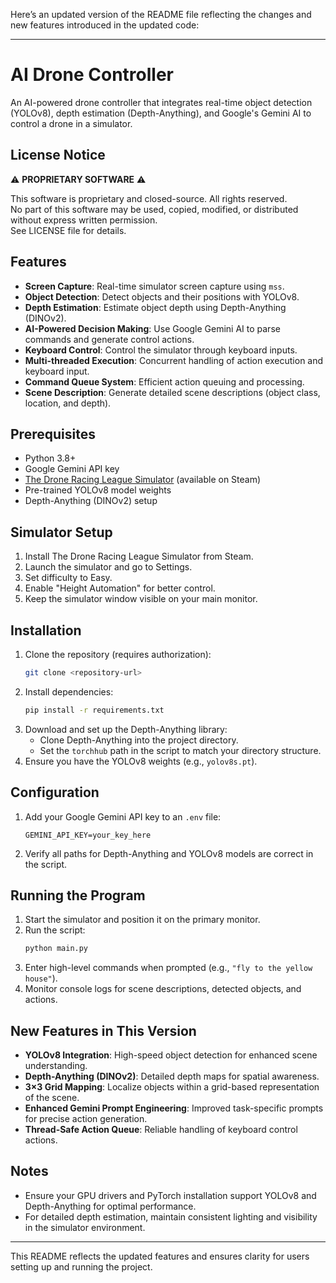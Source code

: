 Here’s an updated version of the README file reflecting the changes and new features introduced in the updated code:

---

# AI Drone Controller

An AI-powered drone controller that integrates real-time object detection (YOLOv8), depth estimation (Depth-Anything), and Google's Gemini AI to control a drone in a simulator.

## License Notice

⚠️ **PROPRIETARY SOFTWARE** ⚠️

This software is proprietary and closed-source. All rights reserved.  
No part of this software may be used, copied, modified, or distributed without express written permission.  
See LICENSE file for details.

## Features

- **Screen Capture**: Real-time simulator screen capture using `mss`.
- **Object Detection**: Detect objects and their positions with YOLOv8.
- **Depth Estimation**: Estimate object depth using Depth-Anything (DINOv2).
- **AI-Powered Decision Making**: Use Google Gemini AI to parse commands and generate control actions.
- **Keyboard Control**: Control the simulator through keyboard inputs.
- **Multi-threaded Execution**: Concurrent handling of action execution and keyboard input.
- **Command Queue System**: Efficient action queuing and processing.
- **Scene Description**: Generate detailed scene descriptions (object class, location, and depth).

## Prerequisites

- Python 3.8+
- Google Gemini API key
- [The Drone Racing League Simulator](https://store.steampowered.com/app/641780/The_Drone_Racing_League_Simulator/) (available on Steam)
- Pre-trained YOLOv8 model weights
- Depth-Anything (DINOv2) setup

## Simulator Setup

1. Install The Drone Racing League Simulator from Steam.
2. Launch the simulator and go to Settings.
3. Set difficulty to Easy.
4. Enable "Height Automation" for better control.
5. Keep the simulator window visible on your main monitor.

## Installation

1. Clone the repository (requires authorization):
   ```bash
   git clone <repository-url>
   ```
2. Install dependencies:
   ```bash
   pip install -r requirements.txt
   ```
3. Download and set up the Depth-Anything library:
   - Clone Depth-Anything into the project directory.
   - Set the `torchhub` path in the script to match your directory structure.
4. Ensure you have the YOLOv8 weights (e.g., `yolov8s.pt`).

## Configuration

1. Add your Google Gemini API key to an `.env` file:
   ```env
   GEMINI_API_KEY=your_key_here
   ```
2. Verify all paths for Depth-Anything and YOLOv8 models are correct in the script.

## Running the Program

1. Start the simulator and position it on the primary monitor.
2. Run the script:
   ```bash
   python main.py
   ```
3. Enter high-level commands when prompted (e.g., `"fly to the yellow house"`).
4. Monitor console logs for scene descriptions, detected objects, and actions.

## New Features in This Version

- **YOLOv8 Integration**: High-speed object detection for enhanced scene understanding.
- **Depth-Anything (DINOv2)**: Detailed depth maps for spatial awareness.
- **3×3 Grid Mapping**: Localize objects within a grid-based representation of the scene.
- **Enhanced Gemini Prompt Engineering**: Improved task-specific prompts for precise action generation.
- **Thread-Safe Action Queue**: Reliable handling of keyboard control actions.

## Notes

- Ensure your GPU drivers and PyTorch installation support YOLOv8 and Depth-Anything for optimal performance.
- For detailed depth estimation, maintain consistent lighting and visibility in the simulator environment.

---

This README reflects the updated features and ensures clarity for users setting up and running the project.